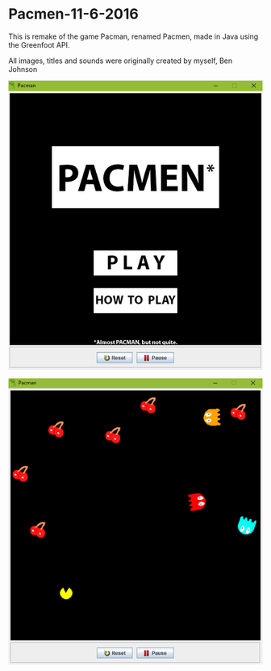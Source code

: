 # Pacmen-11-6-2016

This is remake of the game Pacman, renamed Pacmen, made in Java using the Greenfoot API. 

All images, titles and sounds were originally created by myself, Ben Johnson


![alt text](https://github.com/BenDaMan88/Pacmen-11-6-2016/blob/master/Title_Screeen.PNG)

![alt text](https://github.com/BenDaMan88/Pacmen-11-6-2016/blob/master/Game_Screen.PNG)
